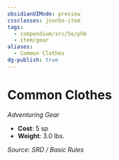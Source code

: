 ```yaml
---
obsidianUIMode: preview
cssclasses: json5e-item
tags:
  - compendium/src/5e/phb
  - item/gear
aliases:
  - Common Clothes
dg-publish: true
---
```

# Common Clothes
*Adventuring Gear*  

- **Cost**: 5 sp
- **Weight**: 3.0 lbs.

*Source: SRD / Basic Rules*